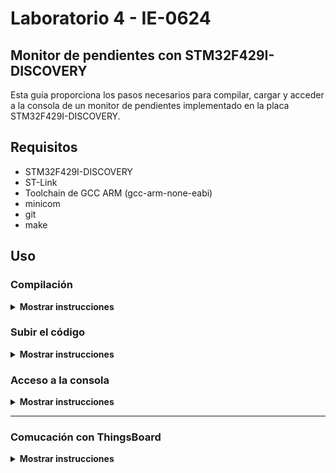 # Laboratorio 4 - IE-0624

## Monitor de pendientes con STM32F429I-DISCOVERY

Esta guía proporciona los pasos necesarios para compilar, cargar y acceder a la consola de un monitor de pendientes implementado en la placa STM32F429I-DISCOVERY.

## Requisitos

- STM32F429I-DISCOVERY
- ST-Link
- Toolchain de GCC ARM (gcc-arm-none-eabi)
- minicom 
- git
- make

## Uso
### Compilación

<details><summary><b>Mostrar instrucciones</b></summary>

1. Clona el repoistorio:
    ```bash
    git clone https://github.com/dotjae/ie0624.git
    ```

2. Inicializa el submódulo de [libopencm3](https://github.com/libopencm3/libopencm3)
    ```bash
    git submodule init
    git submodule update
    ```

3. Navega al directorio `libopencm3`:
    ```bash
    cd libopencm3
    ```

4. Construye la librería:
    ```bash
    make
    ```

5. Navega al directorio `src`:
    ```bash
    cd ../src
    ```

6. Compila el código:
    ```bash
    make
    ```

</details>

### Subir el código 

<details><summary><b>Mostrar instrucciones</b></summary>

1. Conecte la tarjeta STM32F429I-DISCOVERY a la PC por medio del cable USB Mini-B.

2. Utiliza el comando `make flash` para subir el código al microcontrolador:
    ```bash
    make flash
    ```
</details>

### Acceso a la consola

<details><summary><b>Mostrar instrucciones</b></summary>

1. Accede a la interfaz gráfica de la configuración de la consola.
    ```bash
    sudo minicom -s
    ```

2. Escoja `Configuración de puerto serie` y asegurese que tenga la siguiente configuración. `/dev/port` corresponde al puerto serial en donde está conectado el microcontrolador, puedes revisar a cual puerto está conectado tu microcontrolador con el comando `ls /dev`.
```
    +-----------------------------------------------------------------------+
    | A - Dispositivo Serie      : /dev/port                                |
    | B - Localización del Fichero de Bloqueo : /var/lock                   |
    | C - Programa de Acceso           :                                    |
    | D - Programa de Salida             :                                  |
    | E - Bps/Paridad/Bits             : 115200 8N1                         |
    | F - Control de Flujo por Hardware: Sí                                 |
    | G - Control de Flujo por Software: No                                 |
    | H -     RS485 Enable      : No                                        |
    | I -   RS485 Rts On Send   : No                                        |
    | J -  RS485 Rts After Send : No                                        |
    | K -  RS485 Rx During Tx   : No                                        |
    | L -  RS485 Terminate Bus  : No                                        |
    | M - RS485 Delay Rts Before: 0                                         |
    | N - RS485 Delay Rts After : 0                                         |
    |                                                                       |
    |    ¿Qué configuración alterar?                                        |
    +-----------------------------------------------------------------------+
```

3. Regrese a la pantalla principal de `minicom` y seleccione `Salir` para acceder a la terminal serial.

</details>

---

### Comucación con ThingsBoard
<details><summary><b>Mostrar instrucciones</b></summary>

1. Asegúrese de tener Python instalado y que la tarjeta STM se encuentre conectada a la PC por medio del cable USB Mini-B.

2. En el directorio `src` utilice el siguiente comando:
    ```bash
    python3 iot.py /dev/port
    ```
    donde `/dev/port` corresponde al puerto serial en donde está conectado el microcontrolador, puedes revisar a cual puerto está conectado tu microcontrolador con el comando `ls /dev`.

3. Ingrese a https://iot.eie.ucr.ac.cr/dashboards/, identifíquese de ser necesario, y seleccione el Dashboard llamado "RJ". Mientras el script esté corriendo se actualizarán los _widgets_ en tiempo real, siempre y cuando la comunicación serial se encuentre encendida en el microcontrolador.


</details>
